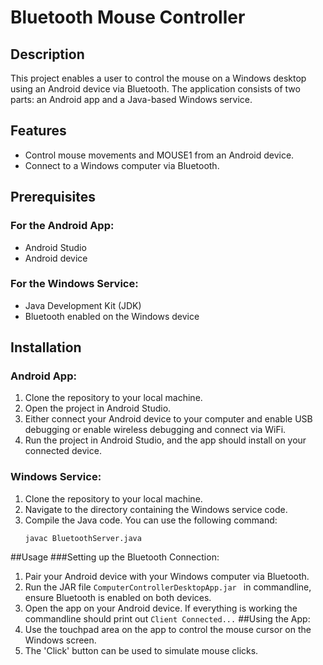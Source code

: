 # Bluetooth Mouse Controller

## Description
This project enables a user to control the mouse on a Windows desktop using an Android device via Bluetooth. The application consists of two parts: an Android app and a Java-based Windows service.

## Features
- Control mouse movements and MOUSE1 from an Android device.
- Connect to a Windows computer via Bluetooth.

## Prerequisites
### For the Android App:
- Android Studio
- Android device

### For the Windows Service:
- Java Development Kit (JDK)
- Bluetooth enabled on the Windows device

## Installation
### Android App:
1. Clone the repository to your local machine.
2. Open the project in Android Studio.
3. Either connect your Android device to your computer and enable USB debugging or enable wireless debugging and connect via WiFi.
4. Run the project in Android Studio, and the app should install on your connected device.

### Windows Service:
1. Clone the repository to your local machine.
2. Navigate to the directory containing the Windows service code.
3. Compile the Java code. You can use the following command:
   ```shell
   javac BluetoothServer.java

##Usage
###Setting up the Bluetooth Connection:
1. Pair your Android device with your Windows computer via Bluetooth.
2. Run the JAR file ```ComputerControllerDesktopApp.jar ``` in commandline, ensure Bluetooth is enabled on both devices.
3. Open the app on your Android device. If everything is working the commandline should print out ```Client Connected...```
##Using the App:
1. Use the touchpad area on the app to control the mouse cursor on the Windows screen.
2. The 'Click' button can be used to simulate mouse clicks.
